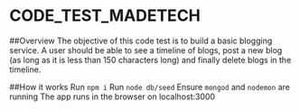 # CODE_TEST_MADETECH

##Overview
The objective of this code test is to build a basic blogging service. A user should be able to see a timeline of blogs, post a new blog (as long as it is less than 150 characters long) and finally delete blogs in the timeline.


##How it works
Run ```npm i```
Run ```node db/seed```
Ensure ```mongod``` and ```nodemon``` are running
The app runs in the browser on localhost:3000
